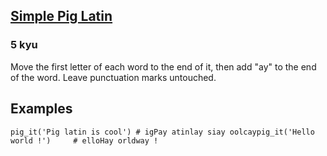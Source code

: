<h2><a href=https://www.codewars.com/kata/520b9d2ad5c005041100000f/train/python target="_blank">Simple Pig Latin</a></h2><h3>5 kyu</h3><p>Move the first letter of each word to the end of it, then add "ay" to the end of the word. Leave punctuation marks untouched.</p><h2 id="examples">Examples</h2><pre style="display: none;"><code class="language-javascript"><span class="cm-variable">pigIt</span>(<span class="cm-string">'Pig latin is cool'</span>); <span class="cm-comment">// igPay atinlay siay oolcay</span><span class="cm-variable">pigIt</span>(<span class="cm-string">'Hello world !'</span>);     <span class="cm-comment">// elloHay orldway !</span></code></pre><pre style="display: none;"><code class="language-objc"><span class="cm-variable">pigIt</span>(<span class="cm-variable">@</span><span class="cm-string">"Pig latin is cool"</span>); <span class="cm-comment">// =&gt; @"igPay atinlay siay oolcay"</span><span class="cm-variable">pigIt</span>(<span class="cm-variable">@</span><span class="cm-string">"Hello world !"</span>);     <span class="cm-comment">// =&gt; @"elloHay orldway !"</span></code></pre><pre style="display: none;"><code class="language-ruby"><span class="cm-variable">pig_it</span>(<span class="cm-string">'Pig latin is cool'</span>) <span class="cm-comment"># igPay atinlay siay oolcay</span><span class="cm-variable">pig_it</span>(<span class="cm-string">'Hello world !'</span>)     <span class="cm-comment"># elloHay orldway !</span></code></pre><pre><code class="language-python"><span class="cm-variable">pig_it</span>(<span class="cm-string">'Pig latin is cool'</span>) <span class="cm-comment"># igPay atinlay siay oolcay</span><span class="cm-variable">pig_it</span>(<span class="cm-string">'Hello world !'</span>)     <span class="cm-comment"># elloHay orldway !</span></code></pre><pre style="display: none;"><code class="language-csharp"><span class="cm-variable">Kata</span>.<span class="cm-variable">PigIt</span>(<span class="cm-string">"Pig latin is cool"</span>); <span class="cm-comment">// igPay atinlay siay oolcay</span><span class="cm-variable">Kata</span>.<span class="cm-variable">PigIt</span>(<span class="cm-string">"Hello world !"</span>);     <span class="cm-comment">// elloHay orldway !</span></code></pre><pre style="display: none;"><code class="language-C++">pig_it("Pig latin is cool");   // igPay atinlay siay oolcaypig_it("Hello world !");       // elloHay orldway</code></pre><pre style="display: none;"><code class="language-Java">PigLatin.pigIt('Pig latin is cool'); // igPay atinlay siay oolcayPigLatin.pigIt('Hello world !');     // elloHay orldway !</code></pre><pre style="display: none;"><code class="language-clojure"><span class="cm-bracket">(</span><span class="cm-builtin">piglatin/pig-it</span> <span class="cm-string">"Pig latin is cool"</span><span class="cm-bracket">)</span> <span class="cm-comment">; "igPay atinlay siay oolcay"</span><span class="cm-bracket">(</span><span class="cm-builtin">piglatin/pig-it</span> <span class="cm-string">"Hello world !"</span><span class="cm-bracket">)</span>     <span class="cm-comment">; "elloHay orldway !"</span></code></pre><pre style="display: none;"><code class="language-typescript"><span class="cm-variable">pigIt</span>(<span class="cm-string">'Pig latin is cool'</span>); <span class="cm-comment">// igPay atinlay siay oolcay</span><span class="cm-variable">pigIt</span>(<span class="cm-string">'Hello world !'</span>);     <span class="cm-comment">// elloHay orldway !</span></code></pre><pre style="display: none;"><code class="language-cobol">      PigIt str <span class="cm-builtin">=</span> <span class="cm-string">'</span><span class="cm-string">Pig latin is cool'</span> <span class="cm-builtin">=</span><span class="cm-builtin">&gt;</span> result <span class="cm-builtin">=</span> <span class="cm-string">'</span><span class="cm-string">igPay atinlay siay oolcay'</span>      PigIt str <span class="cm-builtin">=</span> <span class="cm-string">'</span><span class="cm-string">Hello world !'</span>     <span class="cm-builtin">=</span><span class="cm-builtin">&gt;</span> result <span class="cm-builtin">=</span> <span class="cm-string">'</span><span class="cm-string">elloHay orldway !</span></code></pre>